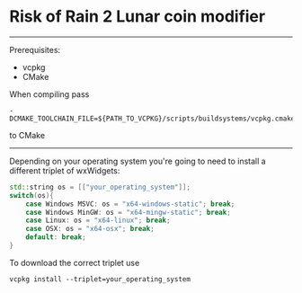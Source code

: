 # Risk of Rain 2 Lunar coin modifier 

---

Prerequisites:
* vcpkg
* CMake

When compiling pass
```shell
-DCMAKE_TOOLCHAIN_FILE=${PATH_TO_VCPKG}/scripts/buildsystems/vcpkg.cmake 
```
to CMake

---

Depending on your operating system you're going to need to install a different triplet of wxWidgets:
```c++
std::string os = [["your_operating_system"]];
switch(os){
    case Windows MSVC: os = "x64-windows-static"; break;
    case Windows MinGW: os = "x64-mingw-static"; break;
    case Linux: os = "x64-linux"; break;
    case OSX: os = "x64-osx"; break;
    default: break;
}
```
To download the correct triplet use
```shell
vcpkg install --triplet=your_operating_system
```